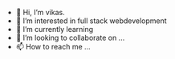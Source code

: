 - 👋 Hi, I’m vikas.
- 👀 I’m interested in full stack webdevelopment
- 🌱 I’m currently learning 
- 💞️ I’m looking to collaborate on ...
- 📫 How to reach me ...

<!---
vk498959/vk498959 is a ✨ special ✨ repository because its `README.md` (this file) appears on your GitHub profile.
You can click the Preview link to take a look at your changes.
--->

